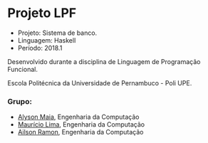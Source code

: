# Projeto LPF
- Projeto: Sistema de banco.
- Linguagem: Haskell
- Período: 2018.1

Desenvolvido durante a disciplina de Linguagem de Programação Funcional.

Escola Politécnica da Universidade de Pernambuco - Poli UPE.

### Grupo:
- [Alyson Maia](https://github.com/FederalCircle), Engenharia da Computação
- [Maurício Lima](https://github.com/MauricioLimaJR), Engenharia da Computação
- [Ailson Ramon](https://github.com/ailsonramon), Engenharia da Computação
